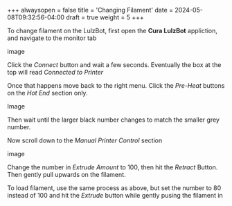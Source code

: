 +++
alwaysopen = false
title = 'Changing Filament'
date = 2024-05-08T09:32:56-04:00
draft = true
weight = 5
+++

To change filament on the LulzBot, first open the **Cura LulzBot** appliction, and navigate to the monitor tab

image

Click the *Connect* button and wait a few seconds. Eventually the box at the top will read *Connected to Printer*

Once that happens move back to the right menu. Click the *Pre-Heat* buttons on the *Hot End* section only.

Image

Then wait until the larger black number changes to match the smaller grey number.

Now scroll down to the *Manual Printer Control* section

image

Change the number in *Extrude Amount* to 100, then hit the *Retract* Button. Then gently pull upwards on the filament.

To load filament, use the same process as above, but set the number to 80 instead of 100 and hit the *Extrude* button while gently pusing the filament in